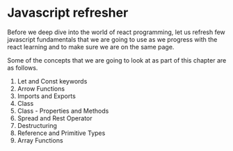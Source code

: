 # Javascript refresher

Before we deep dive into the world of react programming, let us refresh few javascript fundamentals that we are going to use as we progress with the react learning and to make sure we are on the same page.

Some of the concepts that we are going to look at as part of this chapter are as follows.

1. Let and Const keywords
2. Arrow Functions
3. Imports and Exports
4. Class
5. Class - Properties and Methods
6. Spread and Rest Operator
7. Destructuring
8. Reference and Primitive Types
9. Array Functions
